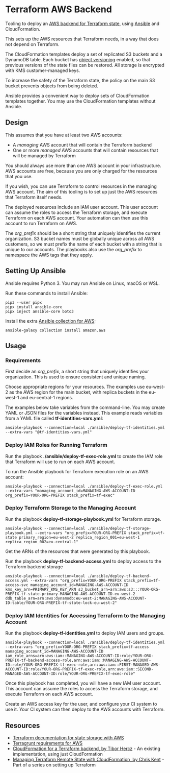 # Terraform AWS Backend

Tooling to deploy an [AWS backend for Terraform state](https://www.terraform.io/language/settings/backends/s3), using [Ansible](https://www.ansible.com/) and CloudFormation.

This sets up the AWS resources that Terraform needs, in a way that does not depend on Terraform.

The CloudFormation templates deploy a set of replicated S3 buckets and a DynamoDB table. Each bucket has [object versioning](https://docs.aws.amazon.com/AmazonS3/latest/userguide/Versioning.html) enabled, so that previous versions of the state files can be restored. All storage is encrypted with KMS customer-managed keys.

To increase the safety of the Terraform state, the policy on the main S3 bucket prevents objects from being deleted.

Ansible provides a convenient way to deploy sets of CloudFormation templates together. You may use the CloudFormation templates without Ansible.

## Design

This assumes that you have at least two AWS accounts:

- A *managing* AWS account that will contain the Terraform backend
- One or more *managed* AWS accounts that will contain resources that will be managed by Terraform

You should always use more than one AWS account in your infrastructure. AWS accounts are free, because you are only charged for the resources that you use.

If you wish, you can use Terraform to control resources in the managing AWS account. The aim of this tooling is to set up just the AWS resources that Terraform itself needs.

The deployed resources include an IAM user account. This user account can assume the roles to access the Terraform storage, and execute Terraform on each AWS account. Your automation can then use this account to run Terraform on AWS.

The *org_prefix* should be a short string that uniquely identifies the current organization. S3 bucket names must be globally unique across all AWS customers, so we must prefix the name of each bucket with a string that is unique to our accounts. The playbooks also use the *org_prefix* to namespace the AWS tags that they apply.

## Setting Up Ansible

Ansible requires Python 3. You may run Ansible on Linux, macOS or WSL.

Run these commands to install Ansible:

    pip3 --user pipx
    pipx install ansible-core
    pipx inject ansible-core boto3

Install the extra [Ansible collection for AWS](https://docs.ansible.com/ansible/latest/collections/amazon/aws/index.html):

    ansible-galaxy collection install amazon.aws

## Usage

### Requirements

First decide an *org_prefix*, a short string that uniquely identifies your organization. This is used to ensure consistent and unique naming.

Choose appropriate regions for your resources. The examples use eu-west-2 as the AWS region for the main bucket, with replica buckets in the eu-west-1 and eu-central-1 regions.

The examples below take variables from the command-line. You may create YAML or JSON files for the variables instead. This example reads variables from a YAML file called **tf-identities-vars.yml**:

    ansible-playbook --connection=local ./ansible/deploy-tf-identities.yml --extra-vars "@tf-identities-vars.yml"

### Deploy IAM Roles for Running Terraform

Run the playbook **./ansible/deploy-tf-exec-role.yml** to create the IAM role that Terraform will use to run on each AWS account.

To run the Ansible playbook for Terraform execution role on an AWS account:

    ansible-playbook --connection=local ./ansible/deploy-tf-exec-role.yml --extra-vars "managing_account_id=MANAGING-AWS-ACCOUNT-ID org_prefix=YOUR-ORG-PREFIX stack_prefix=tf-exec"

### Deploy Terraform Storage to the Managing Account

Run the playbook **deploy-tf-storage-playbook.yml** for Terraform storage.

    ansible-playbook --connection=local ./ansible/deploy-tf-storage-playbook.yml --extra-vars "org_prefix=YOUR-ORG-PREFIX stack_prefix=tf-state primary_region=eu-west-2 replica_region_001=eu-west-1 replica_region_002=eu-central-1"

Get the ARNs of the resources that were generated by this playbook.

Run the playbook **deploy-tf-backend-access.yml** to deploy access to the Terraform backend storage

    ansible-playbook --connection=local ./ansible/deploy-tf-backend-access.yml --extra-vars "org_prefix=YOUR-ORG-PREFIX stack_prefix=tf-access-svc managing_account_id=MANAGING-AWS-ACCOUNT-ID kms_key_arn=PRIMARY_KMS_KEY_ARN s3_bucket_arn=arn:aws:s3:::YOUR-ORG-PREFIX-tf-state-primary-MANAGING-AWS-ACCOUNT-ID-eu-west-2 ddb_table_arn=arn:aws:dynamodb:eu-west-2:MANAGING-AWS-ACCOUNT-ID:table/YOUR-ORG-PREFIX-tf-state-lock-eu-west-2"

### Deploy IAM Identities for Accessing Terraform to the Managing Account

Run the playbook **deploy-tf-identities.yml** to deploy IAM users and groups.

    ansible-playbook --connection=local ./ansible/deploy-tf-identities.yml --extra-vars "org_prefix=YOUR-ORG-PREFIX stack_prefix=tf-access managing_account_id=MANAGING-AWS-ACCOUNT-ID iam_role_arns=arn:aws:iam::MANAGING-AWS-ACCOUNT-ID:role/YOUR-ORG-PREFIX-tf-backend-access-role,arn:aws:iam::MANAGING-AWS-ACCOUNT-ID:role/YOUR-ORG-PREFIX-tf-exec-role,arn:aws:iam::FIRST-MANAGED-AWS-ACCOUNT-ID:role/YOUR-ORG-PREFIX-tf-exec-role,arn:aws:iam::SECOND-MANAGED-AWS-ACCOUNT-ID:role/YOUR-ORG-PREFIX-tf-exec-role"

Once this playbook has completed, you will have a new IAM user account. This account can assume the roles to access the Terraform storage, and execute Terraform on each AWS account.

Create an AWS access key for the user, and configure your CI system to use it. Your CI system can then deploy to the AWS accounts with Terraform.

## Resources

- [Terraform documentation for state storage with AWS](https://www.terraform.io/language/settings/backends/s3)
- [Terragrunt requirements for AWS](https://terragrunt.gruntwork.io/docs/features/aws-auth/)
- [CloudFormation for a Terraform backend, by Tibor Hercz](https://github.com/tiborhercz/tf-state-backend-s3-cloudformation) - An existing implementation, using just CloudFormation
- [Managing Terraform Remote State with CloudFormation, by Chris Kent](https://thirstydeveloper.io/tf-skeleton/2021/02/25/part-6-protecting-state.html) - Part of a series on setting up Terraform

